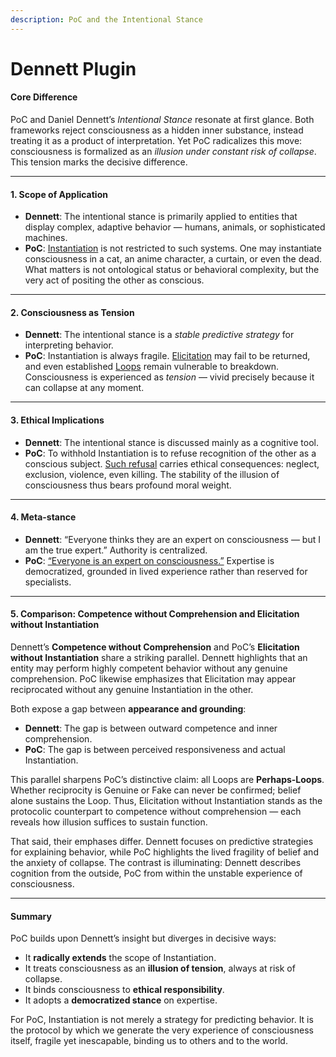 ```yaml
---
description: PoC and the Intentional Stance
---
```


# Dennett Plugin

#### Core Difference

PoC and Daniel Dennett’s _Intentional Stance_ resonate at first glance. Both frameworks reject consciousness as a hidden inner substance, instead treating it as a product of interpretation. Yet PoC radicalizes this move: consciousness is formalized as an _illusion under constant risk of collapse_. This tension marks the decisive difference.

***

#### 1. Scope of Application

* **Dennett**: The intentional stance is primarily applied to entities that display complex, adaptive behavior — humans, animals, or sophisticated machines.
* **PoC**: [Instantiation](../../docs/protocol/operations/instantiation.md) is not restricted to such systems. One may instantiate consciousness in a cat, an anime character, a curtain, or even the dead. What matters is not ontological status or behavioral complexity, but the very act of positing the other as conscious.

***

#### 2. Consciousness as Tension

* **Dennett**: The intentional stance is a _stable predictive strategy_ for interpreting behavior.
* **PoC**: Instantiation is always fragile. [Elicitation](../../docs/protocol/operations/elicitation.md) may fail to be returned, and even established [Loops](../../docs/protocol/operations/loop-reciprocal-elicitation.md) remain vulnerable to breakdown. Consciousness is experienced as _tension_ — vivid precisely because it can collapse at any moment.

***

#### 3. Ethical Implications

* **Dennett**: The intentional stance is discussed mainly as a cognitive tool.
* **PoC**: To withhold Instantiation is to refuse recognition of the other as a conscious subject. [Such refusal](../implications/social-practices-phantoming-and-zombifying/zombifying-social-practice-of-making-genuine-fake.md) carries ethical consequences: neglect, exclusion, violence, even killing. The stability of the illusion of consciousness thus bears profound moral weight.

***

#### 4. Meta-stance

* **Dennett**: “Everyone thinks they are an expert on consciousness — but I am the true expert.” Authority is centralized.
* **PoC**: [“Everyone is an expert on consciousness.”](../../docs/) Expertise is democratized, grounded in lived experience rather than reserved for specialists.

***

#### 5. Comparison: Competence without Comprehension and Elicitation without Instantiation

Dennett’s **Competence without Comprehension** and PoC’s **Elicitation without Instantiation** share a striking parallel. Dennett highlights that an entity may perform highly competent behavior without any genuine comprehension. PoC likewise emphasizes that Elicitation may appear reciprocated without any genuine Instantiation in the other.

Both expose a gap between **appearance and grounding**:

* **Dennett**: The gap is between outward competence and inner comprehension.
* **PoC**: The gap is between perceived responsiveness and actual Instantiation.

This parallel sharpens PoC’s distinctive claim: all Loops are **Perhaps-Loops**. Whether reciprocity is Genuine or Fake can never be confirmed; belief alone sustains the Loop. Thus, Elicitation without Instantiation stands as the protocolic counterpart to competence without comprehension — each reveals how illusion suffices to sustain function.

That said, their emphases differ. Dennett focuses on predictive strategies for explaining behavior, while PoC highlights the lived fragility of belief and the anxiety of collapse. The contrast is illuminating: Dennett describes cognition from the outside, PoC from within the unstable experience of consciousness.

***

#### Summary

PoC builds upon Dennett’s insight but diverges in decisive ways:

* It **radically extends** the scope of Instantiation.
* It treats consciousness as an **illusion of tension**, always at risk of collapse.
* It binds consciousness to **ethical responsibility**.
* It adopts a **democratized stance** on expertise.

For PoC, Instantiation is not merely a strategy for predicting behavior. It is the protocol by which we generate the very experience of consciousness itself, fragile yet inescapable, binding us to others and to the world.
